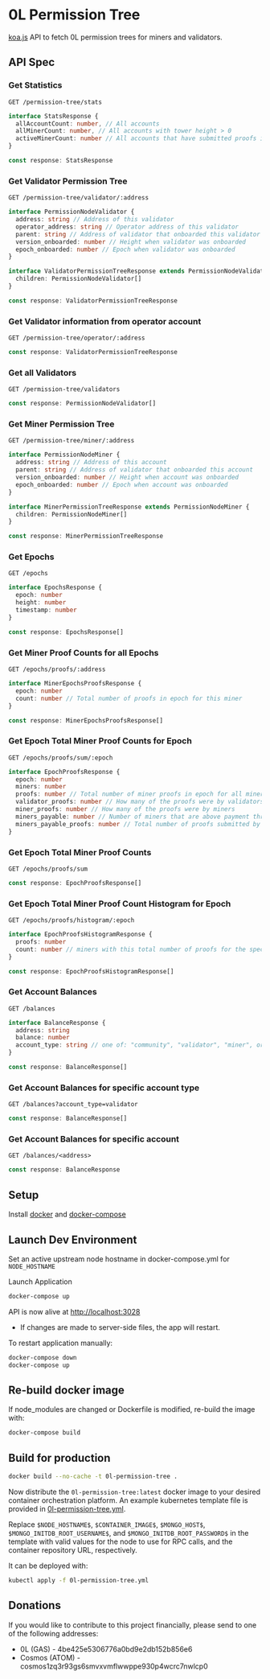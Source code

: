 # 0L Permission Tree

[koa.js](https://koajs.com/) API to fetch 0L permission trees for miners and validators.

## API Spec

### Get Statistics

`GET /permission-tree/stats`

```typescript
interface StatsResponse {
  allAccountCount: number, // All accounts
  allMinerCount: number, // All accounts with tower height > 0
  activeMinerCount: number // All accounts that have submitted proofs in current epoch
}

const response: StatsResponse
```

### Get Validator Permission Tree

`GET /permission-tree/validator/:address`

```typescript
interface PermissionNodeValidator {
  address: string // Address of this validator
  operator_address: string // Operator address of this validator
  parent: string // Address of validator that onboarded this validator
  version_onboarded: number // Height when validator was onboarded
  epoch_onboarded: number // Epoch when validator was onboarded
}

interface ValidatorPermissionTreeResponse extends PermissionNodeValidator {
  children: PermissionNodeValidator[]
}

const response: ValidatorPermissionTreeResponse
```

### Get Validator information from operator account

`GET /permission-tree/operator/:address`

```typescript
const response: ValidatorPermissionTreeResponse
```

### Get all Validators

`GET /permission-tree/validators`

```typescript
const response: PermissionNodeValidator[]
```

### Get Miner Permission Tree

`GET /permission-tree/miner/:address`

```typescript
interface PermissionNodeMiner {
  address: string // Address of this account
  parent: string // Address of validator that onboarded this account
  version_onboarded: number // Height when account was onboarded
  epoch_onboarded: number // Epoch when account was onboarded
}

interface MinerPermissionTreeResponse extends PermissionNodeMiner {
  children: PermissionNodeMiner[]
}

const response: MinerPermissionTreeResponse
```

### Get Epochs

`GET /epochs`

```typescript
interface EpochsResponse {
  epoch: number
  height: number
  timestamp: number
}

const response: EpochsResponse[]
```

### Get Miner Proof Counts for all Epochs

`GET /epochs/proofs/:address`

```typescript
interface MinerEpochsProofsResponse {
  epoch: number
  count: number // Total number of proofs in epoch for this miner
}

const response: MinerEpochsProofsResponse[]
```

### Get Epoch Total Miner Proof Counts for Epoch

`GET /epochs/proofs/sum/:epoch`

```typescript
interface EpochProofsResponse {
  epoch: number
  miners: number
  proofs: number // Total number of miner proofs in epoch for all miners
  validator_proofs: number // How many of the proofs were by validators
  miner_proofs: number // How many of the proofs were by miners
  miners_payable: number // Number of miners that are above payment threshold
  miners_payable_proofs: number // Total number of proofs submitted by miners that are above the payment threshold
}
```

### Get Epoch Total Miner Proof Counts

`GET /epochs/proofs/sum`

```typescript
const response: EpochProofsResponse[]
```

### Get Epoch Total Miner Proof Count Histogram for Epoch

`GET /epochs/proofs/histogram/:epoch`

```typescript
interface EpochProofsHistogramResponse {
  proofs: number
  count: number // miners with this total number of proofs for the specified epoch
}

const response: EpochProofsHistogramResponse[]
```

### Get Account Balances

`GET /balances`

```typescript
interface BalanceResponse {
  address: string
  balance: number
  account_type: string // one of: "community", "validator", "miner", or "basic
}

const response: BalanceResponse[]
```

### Get Account Balances for specific account type

`GET /balances?account_type=validator`

```typescript
const response: BalanceResponse[]
```

### Get Account Balances for specific account

`GET /balances/<address>`

```typescript
const response: BalanceResponse
```

## Setup

Install [docker](https://docs.docker.com/get-docker/) and [docker-compose](https://docs.docker.com/compose/install/)

## Launch Dev Environment

Set an active upstream node hostname in docker-compose.yml for `NODE_HOSTNAME`

Launch Application

```bash
docker-compose up
```

API is now alive at [http://localhost:3028](http://localhost:3028)

- If changes are made to server-side files, the app will restart.

To restart application manually:

```bash
docker-compose down
docker-compose up
```

## Re-build docker image

If node_modules are changed or Dockerfile is modified, re-build the image with:
```bash
docker-compose build
```

## Build for production

```bash
docker build --no-cache -t 0l-permission-tree .
```

Now distribute the `0l-permission-tree:latest` docker image to your desired container orchestration platform.
An example kubernetes template file is provided in [0l-permission-tree.yml](0l-permission-tree.yml).

Replace `$NODE_HOSTNAME$`, `$CONTAINER_IMAGE$`, `$MONGO_HOST$`, `$MONGO_INITDB_ROOT_USERNAME$`, and `$MONGO_INITDB_ROOT_PASSWORD$` in the template with valid values for the node to use for RPC calls, and the container repository URL, respectively.

It can be deployed with:

```bash
kubectl apply -f 0l-permission-tree.yml
```

## Donations

If you would like to contribute to this project financially, please send to one of the following addresses:

- 0L (GAS) - 4be425e5306776a0bd9e2db152b856e6
- Cosmos (ATOM) - cosmos1zq3r93gs6smvxvmflwwppe930p4wcrc7nwlcp0